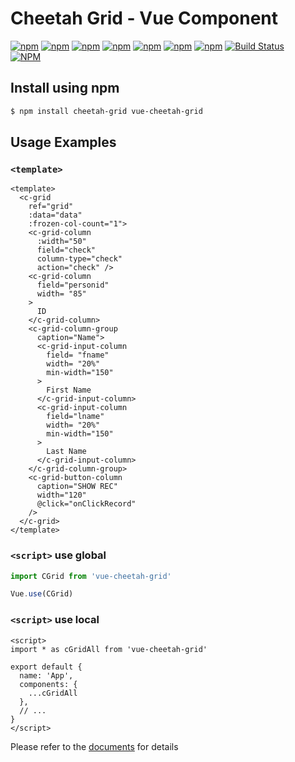 # Cheetah Grid - Vue Component

[![npm](https://img.shields.io/npm/l/vue-cheetah-grid.svg)](https://www.npmjs.com/package/vue-cheetah-grid)
[![npm](https://img.shields.io/npm/v/vue-cheetah-grid.svg)](https://www.npmjs.com/package/vue-cheetah-grid)
[![npm](https://img.shields.io/badge/dynamic/json.svg?label=downloads&colorB=green&prefix=&suffix=/day&query=$.downloads&uri=https://api.npmjs.org//downloads/point/last-day/vue-cheetah-grid&maxAge=3600)](http://www.npmtrends.com/vue-cheetah-grid)
[![npm](https://img.shields.io/npm/dw/vue-cheetah-grid.svg)](http://www.npmtrends.com/vue-cheetah-grid)
[![npm](https://img.shields.io/npm/dm/vue-cheetah-grid.svg)](http://www.npmtrends.com/vue-cheetah-grid)
[![npm](https://img.shields.io/npm/dy/vue-cheetah-grid.svg)](http://www.npmtrends.com/vue-cheetah-grid)
[![npm](https://img.shields.io/npm/dt/vue-cheetah-grid.svg)](http://www.npmtrends.com/vue-cheetah-grid)
[![Build Status](https://travis-ci.org/future-architect/cheetah-grid.svg?branch=master)](https://travis-ci.org/future-architect/cheetah-grid)  
[![NPM](https://nodei.co/npm/vue-cheetah-grid.png?downloads=true&stars=true)](https://www.npmjs.com/package/vue-cheetah-grid)  

## Install using npm

```sh
$ npm install cheetah-grid vue-cheetah-grid
```

## Usage Examples

### `<template>`

```vue
<template>
  <c-grid
    ref="grid"
    :data="data"
    :frozen-col-count="1">
    <c-grid-column
      :width="50"
      field="check"
      column-type="check"
      action="check" />
    <c-grid-column
      field="personid"
      width= "85"
    >
      ID
    </c-grid-column>
    <c-grid-column-group
      caption="Name">
      <c-grid-input-column
        field= "fname"
        width= "20%"
        min-width="150"
      >
        First Name
      </c-grid-input-column>
      <c-grid-input-column
        field="lname"
        width= "20%"
        min-width="150"
      >
        Last Name
      </c-grid-input-column>
    </c-grid-column-group>
    <c-grid-button-column
      caption="SHOW REC"
      width="120"
      @click="onClickRecord"
    />
  </c-grid>
</template>
```

### `<script>` use global

```js
import CGrid from 'vue-cheetah-grid'

Vue.use(CGrid)
```

### `<script>` use local

```vue
<script>
import * as cGridAll from 'vue-cheetah-grid'

export default {
  name: 'App',
  components: {
    ...cGridAll
  },
  // ...
}
</script>
```

Please refer to the [documents](https://future-architect.github.io/cheetah-grid/) for details
